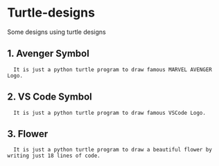 # Turtle-designs
Some designs using turtle designs



## 1. Avenger Symbol
      It is just a python turtle program to draw famous MARVEL AVENGER Logo. 
## 2. VS Code Symbol
      It is just a python turtle program to draw famous VSCode Logo.
## 3. Flower
      It is just a python turtle program to draw a beautiful flower by writing just 18 lines of code. 
